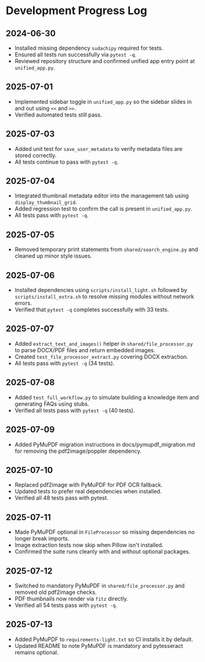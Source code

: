 # Development Progress Log

## 2024-06-30
- Installed missing dependency `sudachipy` required for tests.
- Ensured all tests run successfully via `pytest -q`.
- Reviewed repository structure and confirmed unified app entry point at `unified_app.py`.

## 2025-07-01
- Implemented sidebar toggle in `unified_app.py` so the sidebar slides in and out using `<<` and `>>`.
- Verified automated tests still pass.


## 2025-07-03
- Added unit test for `save_user_metadata` to verify metadata files are stored correctly.
- All tests continue to pass with `pytest -q`.

## 2025-07-04
- Integrated thumbnail metadata editor into the management tab using `display_thumbnail_grid`.
- Added regression test to confirm the call is present in `unified_app.py`.
- All tests pass with `pytest -q`.

## 2025-07-05
- Removed temporary print statements from `shared/search_engine.py` and cleaned up minor style issues.

## 2025-07-06
- Installed dependencies using `scripts/install_light.sh` followed by `scripts/install_extra.sh` to resolve missing modules without network errors.
- Verified that `pytest -q` completes successfully with 33 tests.

## 2025-07-07
- Added `extract_text_and_images()` helper in `shared/file_processor.py` to parse DOCX/PDF files and return embedded images.
- Created `test_file_processor_extract.py` covering DOCX extraction.
- All tests pass with `pytest -q` (34 tests).

## 2025-07-08
- Added `test_full_workflow.py` to simulate building a knowledge item and generating FAQs using stubs.
- Verified all tests pass with `pytest -q` (40 tests).

## 2025-07-09
- Added PyMuPDF migration instructions in docs/pymupdf_migration.md for removing the pdf2image/poppler dependency.

## 2025-07-10
- Replaced pdf2image with PyMuPDF for PDF OCR fallback.
- Updated tests to prefer real dependencies when installed.
- Verified all 48 tests pass with pytest.

## 2025-07-11
- Made PyMuPDF optional in `FileProcessor` so missing dependencies no longer
  break imports.
- Image extraction tests now skip when Pillow isn't installed.
- Confirmed the suite runs cleanly with and without optional packages.

## 2025-07-12
- Switched to mandatory PyMuPDF in `shared/file_processor.py` and removed old pdf2image checks.
- PDF thumbnails now render via `fitz` directly.
- Verified all 54 tests pass with `pytest -q`.

## 2025-07-13
- Added PyMuPDF to `requirements-light.txt` so CI installs it by default.
- Updated README to note PyMuPDF is mandatory and pytesseract remains optional.

